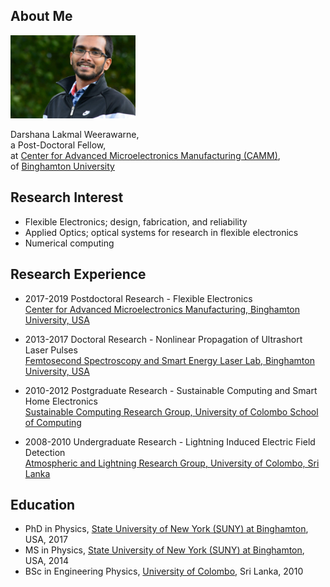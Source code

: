 ## About Me

<img class="profile-picture" src="mypicture.jpg" width="200">

Darshana Lakmal Weerawarne,  
a Post-Doctoral Fellow,  
at [Center for Advanced Microelectronics Manufacturing (CAMM)](https://www.binghamton.edu/camm/),  
of [Binghamton University](https://www.binghamton.edu/)  

## Research Interest
* Flexible Electronics; design, fabrication, and reliability  
* Applied Optics; optical systems for research in flexible electronics  
* Numerical computing  

## Research Experience 
* 2017-2019 Postdoctoral Research - Flexible Electronics  
  [Center for Advanced Microelectronics Manufacturing, Binghamton University, USA](https://www.binghamton.edu/camm/)  

* 2013-2017 Doctoral Research - Nonlinear Propagation of Ultrashort Laser Pulses  
  [Femtosecond Spectroscopy and Smart Energy Laser Lab, Binghamton University, USA](https://sites.google.com/a/binghamton.edu/bshim/home)  

* 2010-2012 Postgraduate Research - Sustainable Computing and Smart Home Electronics  
  [Sustainable Computing Research Group, University of Colombo School of Computing](http://www.scorelab.org/)  

* 2008-2010 Undergraduate Research - Lightning Induced Electric Field Detection  
  [Atmospheric and Lightning Research Group, University of Colombo, Sri Lanka](https://science.cmb.ac.lk/physics/research/research-groups/atmospheric-and-lightning-research-group/)  

## Education 
* PhD in Physics, [State University of New York (SUNY) at Binghamton](https://www.binghamton.edu/), USA, 2017  
* MS in Physics, [State University of New York (SUNY) at Binghamton](https://www.binghamton.edu/), USA, 2014  
* BSc in Engineering Physics, [University of Colombo](https://cmb.ac.lk/), Sri Lanka, 2010  


